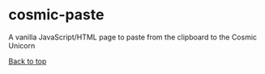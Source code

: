 # cosmic-paste

A vanilla JavaScript/HTML page to paste from the clipboard to the Cosmic Unicorn

[Back to top](https://github.com/chriscareycode/cosmic-unicorn/)
